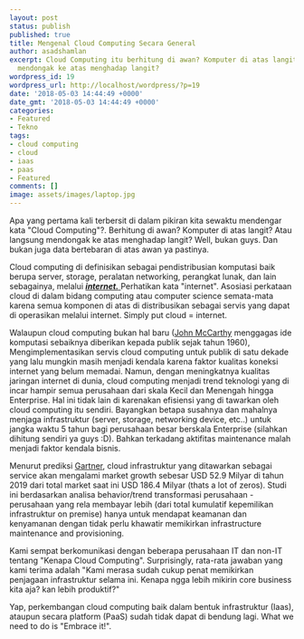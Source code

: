 ```yaml
---
layout: post
status: publish
published: true
title: Mengenal Cloud Computing Secara General
author: asadshamlan
excerpt: Cloud Computing itu berhitung di awan? Komputer di atas langit? Atau langsung
  mendongak ke atas menghadap langit?
wordpress_id: 19
wordpress_url: http://localhost/wordpress/?p=19
date: '2018-05-03 14:44:49 +0000'
date_gmt: '2018-05-03 14:44:49 +0000'
categories:
- Featured
- Tekno
tags:
- cloud computing
- cloud
- iaas
- paas
- Featured
comments: []
image: assets/images/laptop.jpg
---
```

<p>Apa yang pertama kali terbersit di dalam pikiran kita sewaktu mendengar kata "Cloud Computing"?. Berhitung di awan? Komputer di atas langit? Atau langsung mendongak ke atas menghadap langit? Well, bukan guys. Dan bukan juga data bertebaran di atas awan ya pastinya.</p>
<p>Cloud computing di definisikan sebagai pendistribusian komputasi baik berupa server, storage, peralatan networking, perangkat lunak, dan lain sebagainya, melalui <em><strong><a href="https://azure.microsoft.com/en-in/overview/what-is-cloud-computing/">internet.</a></strong></em><span style="text-decoration: underline;"> </span>Perhatikan kata "internet". Asosiasi perkataan cloud di dalam bidang computing atau computer science semata-mata karena semua komponen di atas di distribusikan sebagai servis yang dapat di operasikan melalui internet. Simply put cloud = internet.</p>
<p>Walaupun cloud computing bukan hal baru (<a href="https://www.computerweekly.com/feature/A-history-of-cloud-computing">John McCarthy</a> menggagas ide komputasi sebaiknya diberikan kepada publik sejak tahun 1960), Mengimplementasikan servis cloud computing untuk publik di satu dekade yang lalu mungkin masih menjadi kendala karena faktor kualitas koneksi internet yang belum memadai. Namun, dengan meningkatnya kualitas jaringan internet di dunia, cloud computing menjadi trend teknologi yang di incar hampir semua perusahaan dari skala Kecil dan Menengah hingga Enterprise. Hal ini tidak lain di karenakan efisiensi yang di tawarkan oleh cloud computing itu sendiri. Bayangkan betapa susahnya dan mahalnya menjaga infrastruktur (server, storage, networking device, etc..) untuk jangka waktu 5 tahun bagi perusahaan besar berskala Enterprise (silahkan dihitung sendiri ya guys :D). Bahkan terkadang aktifitas maintenance malah menjadi faktor kendala bisnis.</p>
<p>Menurut prediksi <a href="https://www.gartner.com/newsroom/id/3871416">Gartner</a>, cloud infrastruktur yang ditawarkan sebagai service akan mengalami market growth sebesar USD 52.9 Milyar di tahun 2019 dari total market saat ini USD 186.4 Milyar (thats a lot of zeros). Studi ini berdasarkan analisa behavior/trend transformasi perusahaan - perusahaan yang rela membayar lebih (dari total kumulatif kepemilikan infrastruktur on premise) hanya untuk mendapat keamanan dan kenyamanan dengan tidak perlu khawatir memikirkan infrastructure maintenance and provisioning.</p>
<p>Kami sempat berkomunikasi dengan beberapa perusahaan IT dan non-IT tentang "Kenapa Cloud Computing". Surprisingly, rata-rata jawaban yang kami terima adalah "Kami merasa sudah cukup penat memikirkan penjagaan infrastruktur selama ini. Kenapa ngga lebih mikirin core business kita aja? kan lebih produktif?"</p>
<p>Yap, perkembangan cloud computing baik dalam bentuk infrastruktur (Iaas), ataupun secara platform (PaaS) sudah tidak dapat di bendung lagi. What we need to do is "Embrace it!".</p>
